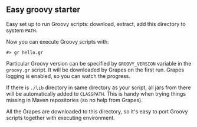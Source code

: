 Easy groovy starter 
-------------------

Easy set up to run Groovy scripts: download, extract, add this directory to system `PATH`.

Now you can execute Groovy scripts with:

    #> gr hello.gr

Particular Groovy version can be specified by `GROOVY_VERSION` variable in the `groovy.gr` script. 
It will be downloaded by Grapes on the first run. Grapes logging is enabled, so you can watch the progress. 

If there is `./lib` directory in same directory as your script, all jars from there will be automatically added to `CLASSPATH`.
This is handy when trying things missing in Maven repositories (so no help from Grapes).

All the Grapes are downloaded to this directory, so it's easy to port Groovy scripts together with executing environment.

